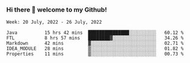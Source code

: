 ### Hi there 👋 welcome to my Github! 

<!--START_SECTION:waka-->
```text
Week: 20 July, 2022 - 26 July, 2022

Java          15 hrs 42 mins  ███████████████░░░░░░░░░░   60.12 % 
FTL           8 hrs 57 mins   ████████▓░░░░░░░░░░░░░░░░   34.26 % 
Markdown      42 mins         ▓░░░░░░░░░░░░░░░░░░░░░░░░   02.71 % 
IDEA_MODULE   28 mins         ▒░░░░░░░░░░░░░░░░░░░░░░░░   01.82 % 
Properties    11 mins         ▒░░░░░░░░░░░░░░░░░░░░░░░░   00.73 % 
```
<!--END_SECTION:waka-->

